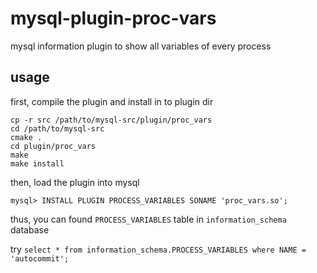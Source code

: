 mysql-plugin-proc-vars
======================

mysql information plugin to show all variables of every process

## usage


first, compile the plugin and install in to plugin dir

    cp -r src /path/to/mysql-src/plugin/proc_vars
    cd /path/to/mysql-src
    cmake .
    cd plugin/proc_vars
    make
    make install
    
then, load the plugin into mysql

    mysql> INSTALL PLUGIN PROCESS_VARIABLES SONAME 'proc_vars.so';
    
thus, you can found `PROCESS_VARIABLES` table in `information_schema` database

try `select * from information_schema.PROCESS_VARIABLES where NAME = 'autocommit';` 
